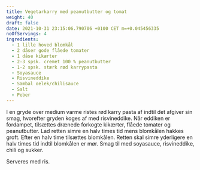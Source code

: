 ```yaml
---
title: Vegetarkarry med peanutbutter og tomat
weight: 40
draft: false
date: 2021-10-31 23:15:06.790706 +0100 CET m=+0.045456335
noOfServings: 4
ingredients:
  - 1 lille hoved blomkål
  - 2 dåser gode flåede tomater
  - 1 dåse kikærter
  - 2-3 spsk. cremet 100 % peanutbutter
  - 1-2 spsk. stærk rød karrypasta
  - Soyasauce
  - Risvineddike
  - Sambal oelek/chilisauce
  - Salt
  - Peber
---
```




I en gryde over medium varme ristes rød karry pasta af indtil det
afgiver sin smag, hvorefter gryden koges af med risvineddike. Når
eddiken er fordampet, tilsættes drænede forkogte kikærter, flåede
tomater og peanutbutter. Lad retten simre en halv times tid mens
blomkålen hakkes groft. Efter en halv time tilsættes blomkålen. Retten
skal simre yderligere en halv times tid indtil blomkålen er mør. Smag
til med soyasauce, risvineddike, chili og sukker.

Serveres med ris.


